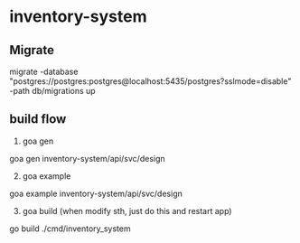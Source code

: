 # inventory-system

## Migrate

migrate -database "postgres://postgres:postgres@localhost:5435/postgres?sslmode=disable" -path db/migrations up

## build flow

1. goa gen

goa gen inventory-system/api/svc/design  

2. goa example

goa example inventory-system/api/svc/design  

3. goa build (when modify sth, just do this and restart app)

go build ./cmd/inventory_system